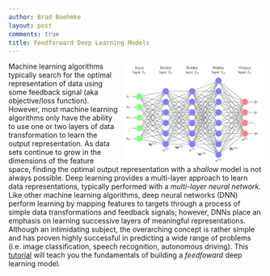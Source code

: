 ```yaml
---
author: Brad Boehmke
layout: post
comments: true
title: Feedforward Deep Learning Models
---
```


<img src="/public/images/analytics/deep_learning/deep_nn.png"  style="float:right; margin: 2px 0px 0px 10px; width: 55%; height: 55%;" />

Machine learning algorithms typically search for the optimal representation of data using some feedback signal (aka objective/loss function).  However, most machine learning algorithms only have the ability to use one or two layers of data transformation to learn the output representation. As data sets continue to grow in the dimensions of the feature space, finding the optimal output representation with a *shallow* model is not always possible.  Deep learning provides a multi-layer approach to learn data representations, typically performed with a *multi-layer neural network*.  Like other machine learning algorithms, deep neural networks (DNN) perform learning by mapping features to targets through a process of simple data transformations and feedback signals; however, DNNs place an emphasis on learning successive layers of meaningful representations.  Although an intimidating subject, the overarching concept is rather simple and has proven highly successful in predicting a wide range of problems (i.e. image classification, speech recognition, autonomous driving).  This [tutorial](https://afit-r.github.io/feedforward_DNN) will teach you the fundamentals of building a *feedfoward* deep learning model.
